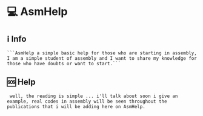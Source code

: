 # 💻 AsmHelp 

## ℹ️ Info
    ```AsmHelp a simple basic help for those who are starting in assembly, I am a simple student of assembly and I want to share my knowledge for those who have doubts or want to start.```
    
 
## 🆘 Help 
   ``` well, the reading is simple ... i'll talk about soon i give an example, real codes in assembly will be seen throughout the publications that i will be adding here on AsmHelp.```
 

